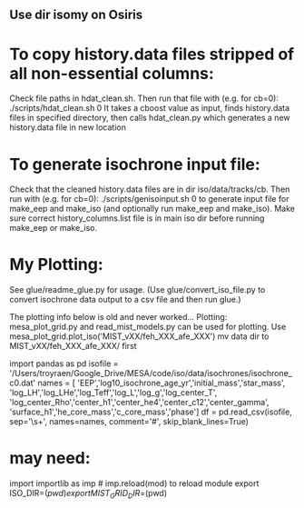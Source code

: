 ## Use dir isomy on Osiris

# To copy history.data files stripped of all non-essential columns:
Check file paths in hdat_clean.sh.
Then run that file with (e.g. for cb=0): ./scripts/hdat_clean.sh 0
It takes a cboost value as input,
finds history.data files in specified directory,
then calls hdat_clean.py which generates a new history.data file in new location
<!-- This script does not currently work on Osiris.
    Uses old version of Numpy where genfromtxt does not have keyword max_rows. -->

# To generate isochrone input file:
Check that the cleaned history.data files are in dir iso/data/tracks/cb.
Then run with (e.g. for cb=0): ./scripts/genisoinput.sh 0
to generate input file for make_eep and make_iso
(and optionally run make_eep and make_iso).
Make sure correct history_columns.list file is in main iso dir before
running make_eep or make_iso.

# My Plotting:
See glue/readme_glue.py for usage.
(Use glue/convert_iso_file.py to convert isochrone data output to a csv file
and then run glue.)


The plotting info below is old and never worked...
Plotting:
mesa_plot_grid.py and read_mist_models.py can be used for plotting.
Use mesa_plot_grid.plot_iso('MIST_vXX/feh_XXX_afe_XXX')
mv data dir to MIST_vXX/feh_XXX_afe_XXX/ first


import pandas as pd
isofile = '/Users/troyraen/Google_Drive/MESA/code/iso/data/isochrones/isochrone_c0.dat'
names = [ 'EEP','log10_isochrone_age_yr','initial_mass','star_mass',\
    'log_LH','log_LHe','log_Teff','log_L','log_g','log_center_T',\
    'log_center_Rho','center_h1','center_he4','center_c12','center_gamma',\
    'surface_h1','he_core_mass','c_core_mass','phase']
df = pd.read_csv(isofile, sep='\s+', names=names, comment='#', skip_blank_lines=True)



# may need:
import importlib as imp # imp.reload(mod) to reload module
export ISO_DIR=$(pwd)
export MIST_GRID_DIR=$(pwd)
